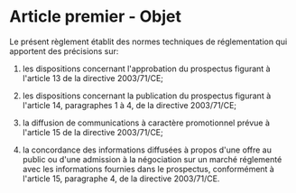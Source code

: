 # Article premier - Objet


Le présent règlement établit des normes techniques de réglementation qui apportent des précisions sur:

1) les dispositions concernant l'approbation du prospectus figurant à l'article 13 de la directive 2003/71/CE;

2) les dispositions concernant la publication du prospectus figurant à l'article 14, paragraphes 1 à 4, de la directive 2003/71/CE;

3) la diffusion de communications à caractère promotionnel prévue à l'article 15 de la directive 2003/71/CE;

4) la concordance des informations diffusées à propos d'une offre au public ou d'une admission à la négociation sur un marché réglementé avec les informations fournies dans le prospectus, conformément à l'article 15, paragraphe 4, de la directive 2003/71/CE.
